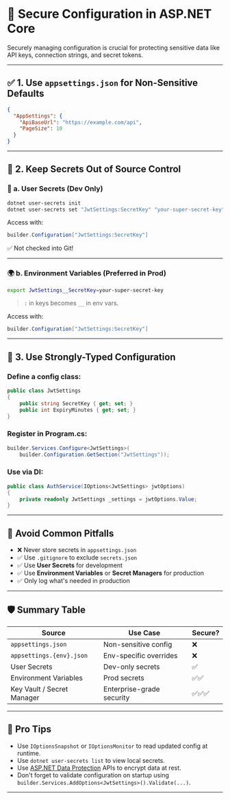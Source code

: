 # 🔐 Secure Configuration in ASP.NET Core

Securely managing configuration is crucial for protecting sensitive data like API keys, connection strings, and secret tokens.

---

## ✅ 1. Use `appsettings.json` for Non-Sensitive Defaults

```json
{
  "AppSettings": {
    "ApiBaseUrl": "https://example.com/api",
    "PageSize": 10
  }
}
```

---

## 🔐 2. Keep Secrets Out of Source Control

### 🔧 a. User Secrets (Dev Only)

```bash
dotnet user-secrets init
dotnet user-secrets set "JwtSettings:SecretKey" "your-super-secret-key"
```

Access with:

```csharp
builder.Configuration["JwtSettings:SecretKey"]
```

✅ Not checked into Git!

---

### 🌍 b. Environment Variables (Preferred in Prod)

```bash
export JwtSettings__SecretKey=your-super-secret-key
```

> `:` in keys becomes `__` in env vars.

Access with:

```csharp
builder.Configuration["JwtSettings:SecretKey"]
```

---

## 🧩 3. Use Strongly-Typed Configuration

### Define a config class:

```csharp
public class JwtSettings
{
    public string SecretKey { get; set; }
    public int ExpiryMinutes { get; set; }
}
```

### Register in Program.cs:

```csharp
builder.Services.Configure<JwtSettings>(
    builder.Configuration.GetSection("JwtSettings"));
```

### Use via DI:

```csharp
public class AuthService(IOptions<JwtSettings> jwtOptions)
{
    private readonly JwtSettings _settings = jwtOptions.Value;
}
```

---

## 🚫 Avoid Common Pitfalls

- ❌ Never store secrets in `appsettings.json`
- ✅ Use `.gitignore` to exclude `secrets.json`
- ✅ Use **User Secrets** for development
- ✅ Use **Environment Variables** or **Secret Managers** for production
- ✅ Only log what's needed in production

---

## 🛡️ Summary Table

| Source                    | Use Case                  | Secure? |
|---------------------------|---------------------------|---------|
| `appsettings.json`        | Non-sensitive config       | ❌      |
| `appsettings.{env}.json`  | Env-specific overrides     | ❌      |
| User Secrets              | Dev-only secrets           | ✅      |
| Environment Variables     | Prod secrets               | ✅✅     |
| Key Vault / Secret Manager| Enterprise-grade security  | ✅✅✅   |

---

## 🔐 Pro Tips

- Use `IOptionsSnapshot` or `IOptionsMonitor` to read updated config at runtime.
- Use `dotnet user-secrets list` to view local secrets.
- Use [ASP.NET Data Protection](https://learn.microsoft.com/en-us/aspnet/core/security/data-protection/introduction) APIs to encrypt data at rest.
- Don't forget to validate configuration on startup using `builder.Services.AddOptions<JwtSettings>().Validate(...)`.

---

